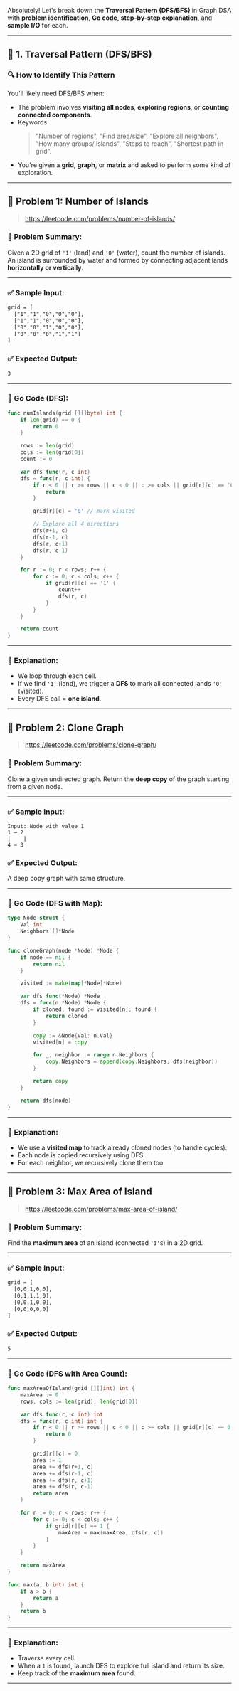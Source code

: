 Absolutely! Let's break down the **Traversal Pattern (DFS/BFS)** in Graph DSA with **problem identification**, **Go code**, **step-by-step explanation**, and **sample I/O** for each.

---

## 🔁 1. Traversal Pattern (DFS/BFS)

### 🔍 How to Identify This Pattern

You'll likely need DFS/BFS when:
- The problem involves **visiting all nodes**, **exploring regions**, or **counting connected components**.
- Keywords:  
  > "Number of regions", "Find area/size", "Explore all neighbors", "How many groups/ islands", "Steps to reach", "Shortest path in grid".
- You're given a **grid**, **graph**, or **matrix** and asked to perform some kind of exploration.

---

## 🧪 Problem 1: **Number of Islands**
> https://leetcode.com/problems/number-of-islands/

### 🧾 Problem Summary:
Given a 2D grid of `'1'` (land) and `'0'` (water), count the number of islands. An island is surrounded by water and formed by connecting adjacent lands **horizontally or vertically**.

---

### ✅ Sample Input:
```txt
grid = [
  ["1","1","0","0","0"],
  ["1","1","0","0","0"],
  ["0","0","1","0","0"],
  ["0","0","0","1","1"]
]
```

### ✅ Expected Output:
```txt
3
```

---

### 🚀 Go Code (DFS):
```go
func numIslands(grid [][]byte) int {
    if len(grid) == 0 {
        return 0
    }

    rows := len(grid)
    cols := len(grid[0])
    count := 0

    var dfs func(r, c int)
    dfs = func(r, c int) {
        if r < 0 || r >= rows || c < 0 || c >= cols || grid[r][c] == '0' {
            return
        }

        grid[r][c] = '0' // mark visited

        // Explore all 4 directions
        dfs(r+1, c)
        dfs(r-1, c)
        dfs(r, c+1)
        dfs(r, c-1)
    }

    for r := 0; r < rows; r++ {
        for c := 0; c < cols; c++ {
            if grid[r][c] == '1' {
                count++
                dfs(r, c)
            }
        }
    }

    return count
}
```

---

### 🧠 Explanation:
- We loop through each cell.
- If we find `'1'` (land), we trigger a **DFS** to mark all connected lands `'0'` (visited).
- Every DFS call = **one island**.

---

## 🧪 Problem 2: **Clone Graph**
> https://leetcode.com/problems/clone-graph/

### 🧾 Problem Summary:
Clone a given undirected graph. Return the **deep copy** of the graph starting from a given node.

---

### ✅ Sample Input:
```
Input: Node with value 1
1 — 2
|    |
4 — 3
```

### ✅ Expected Output:
A deep copy graph with same structure.

---

### 🚀 Go Code (DFS with Map):
```go
type Node struct {
    Val int
    Neighbors []*Node
}

func cloneGraph(node *Node) *Node {
    if node == nil {
        return nil
    }

    visited := make(map[*Node]*Node)

    var dfs func(*Node) *Node
    dfs = func(n *Node) *Node {
        if cloned, found := visited[n]; found {
            return cloned
        }

        copy := &Node{Val: n.Val}
        visited[n] = copy

        for _, neighbor := range n.Neighbors {
            copy.Neighbors = append(copy.Neighbors, dfs(neighbor))
        }

        return copy
    }

    return dfs(node)
}
```

---

### 🧠 Explanation:
- We use a **visited map** to track already cloned nodes (to handle cycles).
- Each node is copied recursively using DFS.
- For each neighbor, we recursively clone them too.

---

## 🧪 Problem 3: **Max Area of Island**
> https://leetcode.com/problems/max-area-of-island/

### 🧾 Problem Summary:
Find the **maximum area** of an island (connected `'1'`s) in a 2D grid.

---

### ✅ Sample Input:
```txt
grid = [
  [0,0,1,0,0],
  [0,1,1,1,0],
  [0,0,1,0,0],
  [0,0,0,0,0]
]
```

### ✅ Expected Output:
```txt
5
```

---

### 🚀 Go Code (DFS with Area Count):
```go
func maxAreaOfIsland(grid [][]int) int {
    maxArea := 0
    rows, cols := len(grid), len(grid[0])

    var dfs func(r, c int) int
    dfs = func(r, c int) int {
        if r < 0 || r >= rows || c < 0 || c >= cols || grid[r][c] == 0 {
            return 0
        }

        grid[r][c] = 0
        area := 1
        area += dfs(r+1, c)
        area += dfs(r-1, c)
        area += dfs(r, c+1)
        area += dfs(r, c-1)
        return area
    }

    for r := 0; r < rows; r++ {
        for c := 0; c < cols; c++ {
            if grid[r][c] == 1 {
                maxArea = max(maxArea, dfs(r, c))
            }
        }
    }

    return maxArea
}

func max(a, b int) int {
    if a > b {
        return a
    }
    return b
}
```

---

### 🧠 Explanation:
- Traverse every cell.
- When a `1` is found, launch DFS to explore full island and return its size.
- Keep track of the **maximum area** found.

---
